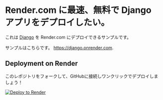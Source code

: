 # Render.com に最速、無料で Django アプリをデプロイしたい。

これは [Django](https://www.djangoproject.com/) を Render.com にデプロイできるサンプルです。

サンプルはこちらです。 https://django.onrender.com.

## Deployment on Render

このレポジトリをフォークして、GitHubに接続しワンクリックでデプロイしましょう！

[![Deploy to Render](https://render.com/images/deploy-to-render-button.svg)](https://render.com/deploy)
